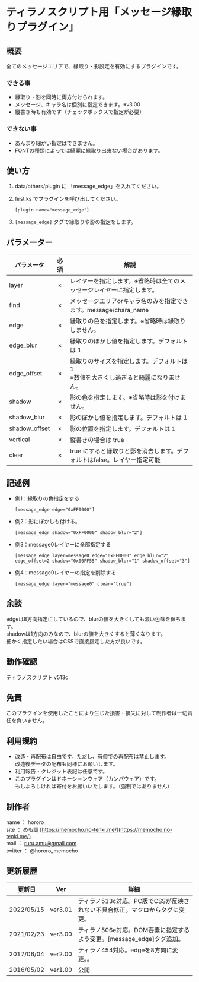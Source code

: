 # ティラノスクリプト用「メッセージ縁取りプラグイン」

## 概要

全てのメッセージエリアで、縁取り・影設定を有効にするプラグインです。
　
### できる事
- 縁取り・影を同時に両方付けられます。
- メッセージ、キャラ名は個別に指定できます。※v3.00
- 縦書き時も有効です（チェックボックスで指定が必要）

### できない事
- あんまり細かい指定はできません。
- FONTの種類によっては綺麗に縁取り出来ない場合があります。

## 使い方

1. data/others/plugin に 「message_edge」を入れてください。
　
2. first.ks でプラグインを呼び出してください。  
   ```
   [plugin name="message_edge"]
	 ```

3. `[message_edge]` タグで縁取りや影の指定をします。  


## パラメーター
| パラメータ | 必須 | 解説 |
|----|:----:|----|
| layer         | × | レイヤーを指定します。※省略時は全てのメッセージレイヤーに指定します。 |
| find          | × | メッセージエリアorキャラ名のみを指定できます。message/chara_name |
| edge          | × | 縁取りの色を指定します。※省略時は縁取りしません。 |
| edge_blur     | × | 縁取りのぼかし値を指定します。デフォルトは 1 |
| edge_offset   | × | 縁取りのサイズを指定します。デフォルトは 1<br>※数値を大きくし過ぎると綺麗になりません。 |
| shadow        | × | 影の色を指定します。※省略時は影を付けません。 |
| shadow_blur   | × | 影のぼかし値を指定します。デフォルトは 1 |
| shadow_offset | × | 影の位置を指定します。デフォルトは 1 |
| vertical      | × | 縦書きの場合は true |
| clear         | × | true にすると縁取りと影を消去します。デフォルトはfalse。レイヤー指定可能 |


## 記述例
- 例1：縁取りの色指定をする  
   ```
   [message_edge edge="0xFF0000"]
   ```
- 例2：影にぼかしも付ける。
   ```
   [message_edgr shadow="0xFF0000" shadow_blur="2"]
   ```

- 例3：message0レイヤーに全部指定する
   ```
   [message_edge layer=message0 edge="0xFF0000" edge_blur="2" edge_offset=2 shadow="0x00FF55" shadow_blur="1" shadow_offset="3"]
   ```
- 例4：message0レイヤーの指定を削除する
   ```
   [message_edge layer="message0" clear="true"]
   ```

## 余談
edgeは8方向指定にしているので、blurの値を大きくしても濃い色味を保ちます。  
shadowは1方向のみなので、blurの値を大きくすると薄くなります。  
細かく指定したい場合はCSSで直接指定した方が良いです。  


## 動作確認

ティラノスクリプト v513c


## 免責

このプラグインを使用したことにより生じた損害・損失に対して制作者は一切責任を負いません。


## 利用規約

 - 改造・再配布は自由です。ただし、有償での再配布は禁止します。  
 改造後データの配布も同様にお願いします。
 - 利用報告・クレジット表記は任意です。
 - このプラグインはドネーションウェア（カンパウェア）です。  
 もしよろしければ寄付をお願いいたします。（強制ではありません）


## 制作者

name    ： hororo  
site    ： めも調 [https://memocho.no-tenki.me/](https://memocho.no-tenki.me/)  
mail    ： ruru.amu@gmail.com  
twitter ： @hororo_memocho  


## 更新履歴

| 更新日 | Ver| 詳細 |
|--|--|-----|
| 2022/05/15 | ver3.01 | ティラノ513c対応。PC版でCSSが反映されない不具合修正。マクロからタグに変更。
| 2021/02/23 | ver3.00 | ティラノ506e対応。DOM要素に指定するよう変更。[message_edge]タグ追加。
| 2017/06/04 | ver2.00 | ティラノ454対応。edgeを8方向に変更。。
| 2016/05/02 | ver1.00 | 公開
